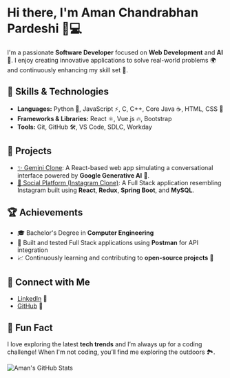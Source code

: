 # Hi there, I'm **Aman Chandrabhan Pardeshi** 👋💻

I'm a passionate **Software Developer** focused on **Web Development** and **AI** 🤖. I enjoy creating innovative applications to solve real-world problems 🌍 and continuously enhancing my skill set 🎯.

## 🚀 Skills & Technologies
- **Languages:** Python 🐍, JavaScript ⚡, C, C++, Core Java ☕, HTML, CSS 🎨
- **Frameworks & Libraries:** React ⚛️, Vue.js 🔥, Bootstrap
- **Tools:** Git, GitHub 🛠️, VS Code, SDLC, Workday

## 🌟 Projects
- [✨ Gemini Clone](https://github.com/AmanPardeshi01/gemini-clone): A React-based web app simulating a conversational interface powered by **Google Generative AI** 🤖.
- [📸 Social Platform (Instagram Clone)](https://github.com/AmanPardeshi01/social-platform): A Full Stack application resembling Instagram built using **React**, **Redux**, **Spring Boot**, and **MySQL**.

## 🏆 Achievements
- 🎓 Bachelor's Degree in **Computer Engineering**
- 🔧 Built and tested Full Stack applications using **Postman** for API integration
- 📈 Continuously learning and contributing to **open-source projects** 🌱

## 💼 Connect with Me
- [LinkedIn](https://www.linkedin.com/in/amanpardeshi/) 🔗
- [GitHub](https://github.com/AmanPardeshi01) 🔗

## 🎉 Fun Fact
I love exploring the latest **tech trends** and I’m always up for a coding challenge! When I'm not coding, you’ll find me exploring the outdoors 🏞️.

![Aman's GitHub Stats](https://github-readme-stats.vercel.app/api?username=AmanPardeshi01&show_icons=true&hide_title=true&theme=radical)
